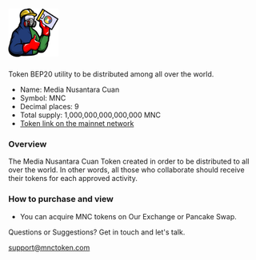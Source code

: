 # <img src="logo/MNC.png" alt="MNC" width="100px">

Token BEP20 utility to be distributed among all over the world.

- Name: Media Nusantara Cuan
- Symbol: MNC
- Decimal places: 9
- Total supply: 1,000,000,000,000,000 MNC
- [Token link on the mainnet network](https://bscscan.com/token/0x950357c600b40791713f039591dc45ac37373c8c)

### Overview

The Media Nusantara Cuan Token created in order to be distributed to all over the world. In other words, all those who collaborate should receive their tokens for each approved activity.

### How to purchase and view

- You can acquire MNC tokens on Our Exchange or Pancake Swap.

Questions or Suggestions?
Get in touch and let's talk.

support@mnctoken.com


